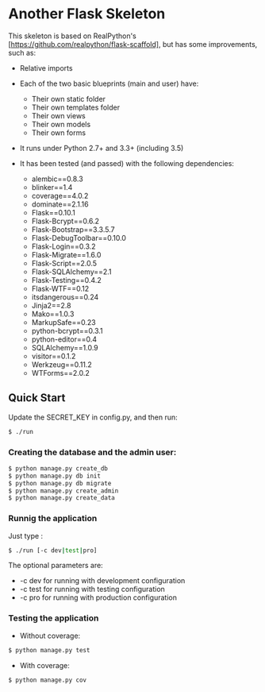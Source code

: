 # Another Flask Skeleton

This skeleton is based on RealPython's [https://github.com/realpython/flask-scaffold],
but has some improvements, such as:

 * Relative imports

 * Each of the two basic blueprints (main and user) have:
   - Their own static folder
   - Their own templates folder
   - Their own views
   - Their own models
   - Their own forms

 * It runs under Python 2.7+ and 3.3+ (including 3.5)

 * It has been tested (and passed) with the following dependencies:
    - alembic==0.8.3
    - blinker==1.4
    - coverage==4.0.2
    - dominate==2.1.16
    - Flask==0.10.1
    - Flask-Bcrypt==0.6.2
    - Flask-Bootstrap==3.3.5.7
    - Flask-DebugToolbar==0.10.0
    - Flask-Login==0.3.2
    - Flask-Migrate==1.6.0
    - Flask-Script==2.0.5
    - Flask-SQLAlchemy==2.1
    - Flask-Testing==0.4.2
    - Flask-WTF==0.12
    - itsdangerous==0.24
    - Jinja2==2.8
    - Mako==1.0.3
    - MarkupSafe==0.23
    - python-bcrypt==0.3.1
    - python-editor==0.4
    - SQLAlchemy==1.0.9
    - visitor==0.1.2
    - Werkzeug==0.11.2
    - WTForms==2.0.2


## Quick Start

Update the SECRET_KEY in config.py, and then run:
```sh
$ ./run
```

### Creating the database and the admin user:

```sh
$ python manage.py create_db
$ python manage.py db init
$ python manage.py db migrate
$ python manage.py create_admin
$ python manage.py create_data
```

### Runnig the application
Just type :

```sh
$ ./run [-c dev|test|pro]
```
The optional parameters are:
   - -c dev   for running with development configuration
   - -c test  for running with testing configuration
   - -c pro   for running with production configuration


### Testing the application

 * Without coverage:

```sh
$ python manage.py test
```

 * With coverage:

```sh
$ python manage.py cov
```
